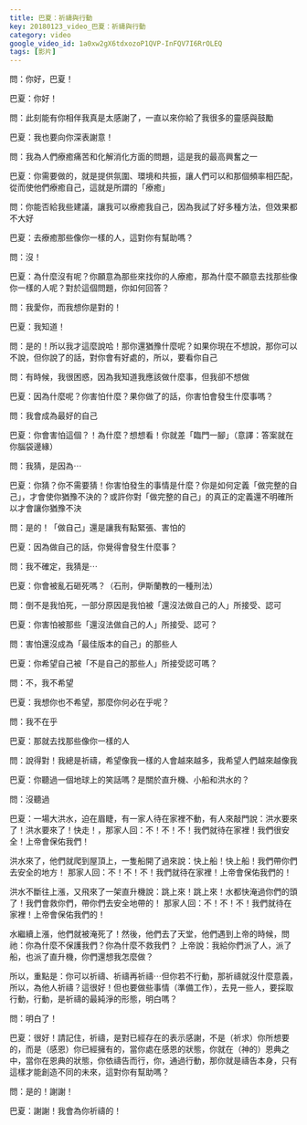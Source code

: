 ```yaml
---
title: 巴夏：祈禱與行動
key: 20180123_video_巴夏：祈禱與行動
category: video
google_video_id: 1a0xw2gX6tdxozoP1QVP-InFQV7I6RrOLEQ
tags: [影片]
---
```


問：你好，巴夏！

巴夏：你好！

問：此刻能有你相伴我真是太感謝了，一直以來你給了我很多的靈感與鼓勵

巴夏：我也要向你深表謝意！

問：我為人們療癒痛苦和化解消化方面的問題，這是我的最高興奮之一

巴夏：你需要做的，就是提供氛圍、環境和共振，讓人們可以和那個頻率相匹配，從而使他們療癒自己，這就是所謂的「療癒」

問：你能否給我些建議，讓我可以療癒我自己，因為我試了好多種方法，但效果都不大好

巴夏：去療癒那些像你一樣的人，這對你有幫助嗎？

問：沒！

巴夏：為什麼沒有呢？你願意為那些來找你的人療癒，那為什麼不願意去找那些像你一樣的人呢？對於這個問題，你如何回答？

問：我愛你，而我想你是對的！

巴夏：我知道！

問：是的！所以我才這麼說哈！那你還猶豫什麼呢？如果你現在不想說，那你可以不說，但你說了的話，對你會有好處的，所以，要看你自己

問：有時候，我很困惑，因為我知道我應該做什麼事，但我卻不想做

巴夏：因為什麼呢？你害怕什麼？果你做了的話，你害怕會發生什麼事嗎？

問：我會成為最好的自己

巴夏：你會害怕這個？！為什麼？想想看！你就差「臨門一腳」（意譯：答案就在你腦袋邊緣）

問：我猜，是因為⋯

巴夏：你猜？你不需要猜！你害怕發生的事情是什麼？你是如何定義「做完整的自己」，才會使你猶豫不決的？或許你對「做完整的自己」的真正的定義還不明確所以才會讓你猶豫不決

問：是的！「做自己」還是讓我有點緊張、害怕的

巴夏：因為做自己的話，你覺得會發生什麼事？

問：我不確定，我猜是⋯

巴夏：你會被亂石砸死嗎？（石刑，伊斯蘭教的一種刑法）

問：倒不是我怕死，一部分原因是我怕被「還沒法做自己的人」所接受、認可

巴夏：你害怕被那些「還沒法做自己的人」所接受、認可？

問：害怕還沒成為「最佳版本的自己」的那些人

巴夏：你希望自己被「不是自己的那些人」所接受認可嗎？

問：不，我不希望

巴夏：我想你也不希望，那麼你何必在乎呢？

問：我不在乎

巴夏：那就去找那些像你一樣的人

問：說得對！我總是祈禱，希望像我一樣的人會越來越多，我希望人們越來越像我

巴夏：你聽過一個地球上的笑話嗎？是關於直升機、小船和洪水的？

問：沒聽過

巴夏：一場大洪水，迫在眉睫，有一家人待在家裡不動，有人來敲門說：洪水要來了！洪水要來了！快走！，那家人回：不！不！不！我們就待在家裡！我們很安全！上帝會保佑我們！

洪水來了，他們就爬到屋頂上，一隻船開了過來說：快上船！快上船！我們帶你們去安全的地方！ 那家人回：不！不！不！我們就待在家裡！上帝會保佑我們的！

洪水不斷往上漲，又飛來了一架直升機說：跳上來！跳上來！水都快淹過你們的頭了！我們會救你們，帶你們去安全地帶的！ 那家人回：不！不！不！我們就待在家裡！上帝會保佑我們的！

水繼續上漲，他們就被淹死了！然後，他們去了天堂，他們遇到上帝的時候，問祂：你為什麼不保護我們？你為什麼不救我們？ 上帝說：我給你們派了人，派了船，也派了直升機，你們還想我怎麼做？

所以，重點是：你可以祈禱、祈禱再祈禱⋯但你若不行動，那祈禱就沒什麼意義，所以，為他人祈禱？這很好！但也要做些事情（準備工作），去見一些人，要採取行動，行動，是祈禱的最純淨的形態，明白嗎？

問：明白了！

巴夏：很好！請記住，祈禱，是對已經存在的表示感謝，不是（祈求）你所想要的，而是（感恩）你已經擁有的，當你處在感恩的狀態，你就在（神的）恩典之中，當你在恩典的狀態，你依禱告而行，你，通過行動，那你就是禱告本身，只有這樣才能創造不同的未來，這對你有幫助嗎？

問：是的！謝謝！

巴夏：謝謝！我會為你祈禱的！
